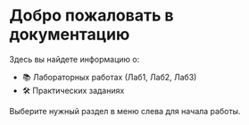 # Добро пожаловать в документацию

Здесь вы найдете информацию о:

- 📚 Лабораторных работах (Лаб1, Лаб2, Лаб3)
- 🛠 Практических заданиях

Выберите нужный раздел в меню слева для начала работы.